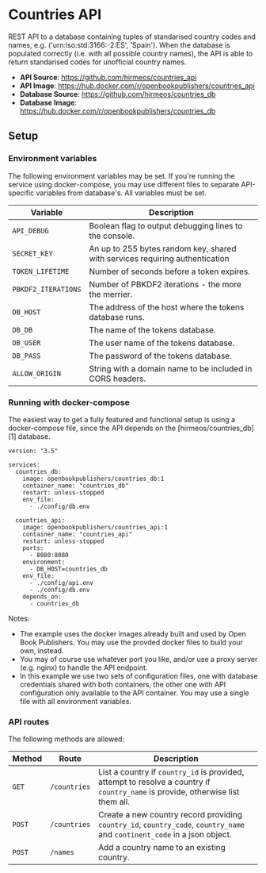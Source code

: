 # Countries API

REST API to a database containing tuples of standarised country codes and
names, e.g. ('urn:iso:std:3166:-2:ES', 'Spain'). When the database is populated
correctly (i.e. with all possible country names), the API is able to return
standarised codes for unofficial country names.

- **API Source**: https://github.com/hirmeos/countries_api
- **API Image**: https://hub.docker.com/r/openbookpublishers/countries_api
- **Database Source**: https://github.com/hirmeos/countries_db
- **Database Image**: https://hub.docker.com/r/openbookpublishers/countries_db

## Setup

### Environment variables
The following environment variables may be set. If you're running the service using docker-compose, you may use different files to separate API-specific variables from database's. All variables must be set.

| Variable             | Description                                                                                                                  |
| -------------------- | ---------------------------------------------------------------------------------------------------------------------------- |
| `API_DEBUG`          | Boolean flag to output debugging lines to the console.                                                                       |
| `SECRET_KEY`         | An up to 255 bytes random key, shared with services requiring authentication                                                 |
| `TOKEN_LIFETIME`     | Number of seconds before a token expires.                                                                                    |
| `PBKDF2_ITERATIONS`  | Number of PBKDF2 iterations - the more the merrier.                                                                          |
| `DB_HOST`            | The address of the host where the tokens      database runs.                                                                 |
| `DB_DB`              | The name of the tokens database.                                                                                             |
| `DB_USER`            | The user name of the tokens database.                                                                                        |
| `DB_PASS`            | The password of the tokens database.                                                                                         |
| `ALLOW_ORIGIN`       | String with a domain name to be included in CORS headers.                                                                    |

### Running with docker-compose
The easiest way to get a fully featured and functional setup is using a docker-compose file, since the API depends on the [hirmeos/countries_db][1] database.

```
version: "3.5"

services:
  countries_db:
    image: openbookpublishers/countries_db:1
    container_name: "countries_db"
    restart: unless-stopped
    env_file:
      - ./config/db.env

  countries_api:
    image: openbookpublishers/countries_api:1
    container_name: "countries_api"
    restart: unless-stopped
    ports:
      - 8080:8080
    environment:
      - DB_HOST=countries_db
    env_file:
      - ./config/api.env
      - ./config/db.env
    depends_on:
      - countries_db
```
Notes:
- The example uses the docker images already built and used by Open Book Publishers. You may use the provded docker files to build your own, instead.
- You may of course use whatever port you like, and/or use a proxy server (e.g. nginx) to handle the API endpoint.
- In this example we use two sets of configuration files, one with database credentials shared with both containers, the other one with API configuration only available to the API container. You may use a single file with all environment variables.

### API routes
The following methods are allowed:

| Method  | Route        | Description                                                                                                                     |
| ------- | ------------ | ------------------------------------------------------------------------------------------------------------------------------- |
| `GET`   | `/countries` | List a country if `country_id` is provided, attempt to resolve a country if `country_name` is provide, otherwise list them all. |
| `POST`  | `/countries` | Create a new country record providing `country_id`, `country_code`, `country_name` and `continent_code` in a json object.       |
| `POST`  | `/names`     | Add a country name to an existing country.                                                                                      |

